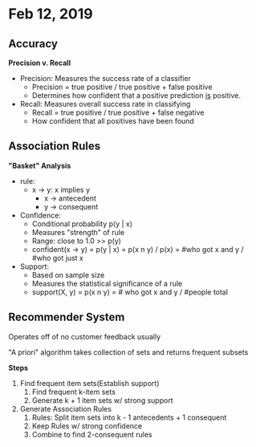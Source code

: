 # Feb 12, 2019

## Accuracy

**Precision v. Recall**

- Precision: Measures the success rate of a classifier
  - Precision = true positive / true positive + false positive
  - Determines how confident that a positive prediction <u>is</u> positive.
- Recall: Measures overall success rate in classifying
  - Recall = true positive / true positive + false negative
  - How confident that all positives have been found

## Association Rules

**"Basket" Analysis**

- rule:
  - x -> y: x implies y
    - x -> antecedent
    - y -> consequent
- Confidence:
  - Conditional probability p(y | x)
  - Measures "strength" of rule
  - Range: close to 1.0 >> p(y)
  - confident(x -> y) = p(y | x) = p(x n y) / p(x) = #who got x and y / #who got just x
- Support:
  - Based on sample size
  - Measures the statistical significance of a rule
  - support(X, y) = p(x n y) = # who got x and y / #people total

## Recommender System

Operates off of no customer feedback usually

"A priori" algorithm takes collection of sets and returns frequent subsets

**Steps**

1. Find frequent item sets(Establish support)
   1. Find frequent k-item sets
   2. Generate k + 1 item sets w/ strong support
2. Generate Association Rules
   1. Rules: Split item sets into k - 1 antecedents + 1 consequent
   2. Keep Rules w/ strong confidence
   3. Combine to find 2-consequent rules